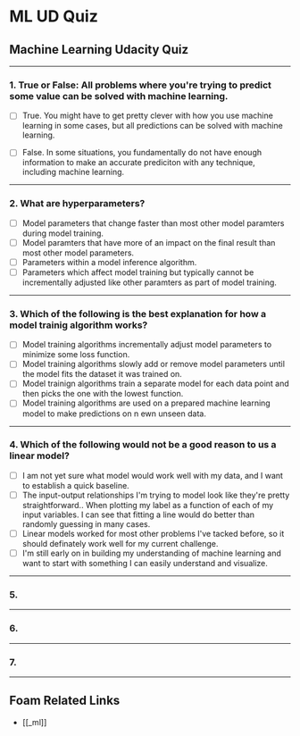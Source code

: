 # ML UD Quiz

## Machine Learning Udacity Quiz

---

### **1. True or False: All problems where you're trying to predict some value can be solved with machine learning.**

- [ ] True. You might have to get pretty clever with how you use machine learning in some cases, but all predictions can be solved with machine learning.

- [ ] False. In some situations, you fundamentally do not have enough information to make an accurate prediciton with any technique, including machine learning.

---

### **2. What are hyperparameters?**

- [ ] Model parameters that change faster than most other model paramters during model training.
- [ ] Model paramters that have more of an impact on the final result than most other model parameters.
- [ ] Parameters within a model inference algorithm.
- [ ] Parameters which affect model training but typically cannot be incrementally adjusted like other paramters as part of model training.

---

### **3. Which of the following is the best explanation for how a model trainig algorithm works?**

- [ ] Model training algorithms incrementally adjust model parameters to minimize some loss function.
- [ ] Model training algorithms slowly add or remove model parameters until the model fits the dataset it was trained on.
- [ ] Model trainign algorithms train a separate model for each data point and then picks the one with the lowest function.
- [ ] Model training algorithms are used on a prepared machine learning model to make predictions on n ewn unseen data.

---

### **4. Which of the following would not be a good reason to us a linear model?**

- [ ] I am not yet sure what model would work well with my data, and I want to establish a quick baseline.
- [ ] The input-output relationships I'm trying to model look like they're pretty straightforward.. When plotting my label as a function of each of my input variables. I can see that fitting a line would do better than randomly guessing in many cases.
- [ ] Linear models worked for most other problems I've tacked before, so it should definately work well for my current challenge.
- [ ] I'm still early on in building my understanding of machine learning and want to start with something I can easily understand and visualize.

---

### **5.**

---

### **6.**

---

### **7.**

---

## Foam Related Links

- [[_ml]]
